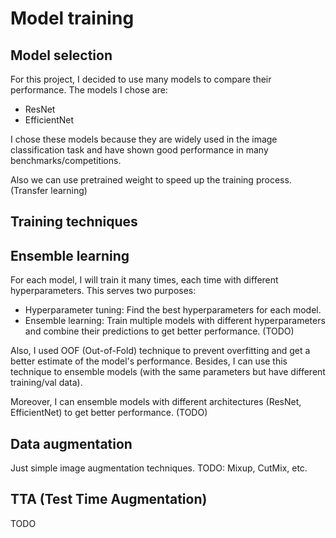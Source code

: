# Model training

## Model selection

For this project, I decided to use many models to compare their performance. The models I chose are:

+ ResNet
+ EfficientNet

I chose these models because they are widely used in the image classification task and have shown good performance in many benchmarks/competitions.

Also we can use pretrained weight to speed up the training process. (Transfer learning)

## Training techniques

## Ensemble learning
For each model, I will train it many times, each time with different hyperparameters. This serves two purposes:

+ Hyperparameter tuning: Find the best hyperparameters for each model.
+ Ensemble learning: Train multiple models with different hyperparameters and combine their predictions to get better performance. (TODO)

Also, I used OOF (Out-of-Fold) technique to prevent overfitting and get a better estimate of the model's performance. Besides, I can use this technique to ensemble models (with the same parameters but have different training/val data).

Moreover, I can ensemble models with different architectures (ResNet, EfficientNet) to get better performance. (TODO)

## Data augmentation

Just simple image augmentation techniques.
TODO: Mixup, CutMix, etc.

## TTA (Test Time Augmentation)

TODO
